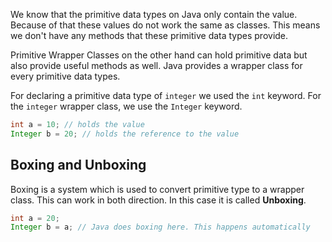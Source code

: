 We know that the primitive data types on Java only contain the value. Because of that these values do not work the same as classes. This means we don't have any methods that these primitive data types provide.

Primitive Wrapper Classes on the other hand can hold primitive data but also provide useful methods as well. Java provides a wrapper class for every primitive data types.

For declaring a primitive data type of `integer` we used the `int` keyword. For the `integer` wrapper class, we use the `Integer` keyword.

```java
int a = 10; // holds the value
Integer b = 20; // holds the reference to the value
```

## Boxing and Unboxing

Boxing is a system which is used to convert primitive type to a wrapper class. This can work in both direction. In this case it is called **Unboxing**.

```java
int a = 20;
Integer b = a; // Java does boxing here. This happens automatically
```